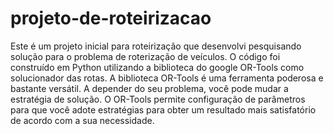 # projeto-de-roteirizacao

Este é um projeto inicial para roteirização que desenvolvi pesquisando solução para o problema de roterização de veículos.
O código foi construído em Python utilizando a biblioteca do google OR-Tools como solucionador das rotas.
A biblioteca OR-Tools é uma ferramenta poderosa e bastante versátil. 
A depender do seu problema, você pode mudar a estratégia de solução. 
O OR-Tools permite configuração de parâmetros para que você adote estratégias para obter um resultado mais satisfatório de acordo com a sua necessidade.
